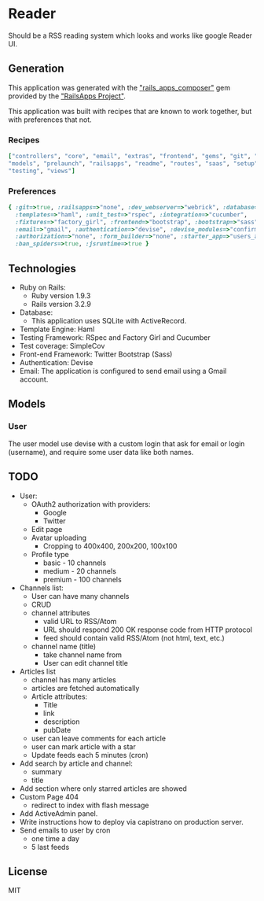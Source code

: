 # Reader #

Should be a RSS reading system which looks and works like google Reader UI.

## Generation ##

This application was generated with the ["rails_apps_composer"][1] gem provided
by the ["RailsApps Project"][2].

  [1]: https://github.com/RailsApps/rails_apps_composer   "rails_apps_composer"
  [2]: http://railsapps.github.com/                       "RailsApps Project"

This application was built with recipes that are known to work together, but
with preferences that not.

### Recipes ###

``` ruby
["controllers", "core", "email", "extras", "frontend", "gems", "git", "init",
"models", "prelaunch", "railsapps", "readme", "routes", "saas", "setup",
"testing", "views"]
```

### Preferences ###

``` ruby
{ :git=>true, :railsapps=>"none", :dev_webserver=>"webrick", :database=>"sqlite",
  :templates=>"haml", :unit_test=>"rspec", :integration=>"cucumber",
  :fixtures=>"factory_girl", :frontend=>"bootstrap", :bootstrap=>"sass",
  :email=>"gmail", :authentication=>"devise", :devise_modules=>"confirmable",
  :authorization=>"none", :form_builder=>"none", :starter_app=>"users_app",
  :ban_spiders=>true, :jsruntime=>true }
```

## Technologies ##

- Ruby on Rails:
  - Ruby version 1.9.3
  - Rails version 3.2.9
- Database:
  - This application uses SQLite with ActiveRecord.
- Template Engine: Haml
- Testing Framework: RSpec and Factory Girl and Cucumber
- Test coverage: SimpleCov
- Front-end Framework: Twitter Bootstrap (Sass)
- Authentication: Devise
- Email: The application is configured to send email using a Gmail account.

## Models ##

### User ###

The user model use devise with a custom login that ask for email or login
(username), and require some user data like both names.

## TODO ##

- User:
  - OAuth2 authorization with providers:
    - Google
    - Twitter
  - Edit page
  - Avatar uploading
    - Cropping to 400x400, 200x200, 100x100
  - Profile type
    - basic - 10 channels
    - medium - 20 channels
    - premium - 100 channels
- Channels list:
  - User can have many channels
  - CRUD
  - channel attributes
    - valid URL to RSS/Atom
    - URL  should respond 200 OK response code from HTTP protocol
    - feed should contain valid RSS/Atom (not html, text, etc.)
  - channel name (title)
    - take channel name from <title></title>
    - User can edit channel title
- Articles list
  - channel has many articles
  - articles are fetched automatically
  - Article attributes:
    - Title
    - link
    - description
    - pubDate
  - user can leave comments for each article
  - user can mark article with a star
  - Update feeds each 5 minutes (cron)
- Add search by article and channel:
  - summary
  - title
- Add section where only starred articles are showed
- Custom Page 404
  - redirect to index with flash message
- Add ActiveAdmin panel.
- Write instructions how to deploy via capistrano on production server.
- Send emails to user by cron
  - one time a day
  - 5 last feeds

## License ##

MIT

